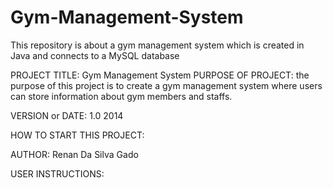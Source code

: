 # Gym-Management-System
This repository is about a gym management system which is created in Java and connects to a MySQL database



PROJECT TITLE: Gym Management System
PURPOSE OF PROJECT: the purpose of this project is to create a gym management system where users can store information about gym members and staffs.

VERSION or DATE: 1.0 2014

HOW TO START THIS PROJECT:

AUTHOR: Renan Da Silva Gado

USER INSTRUCTIONS:
